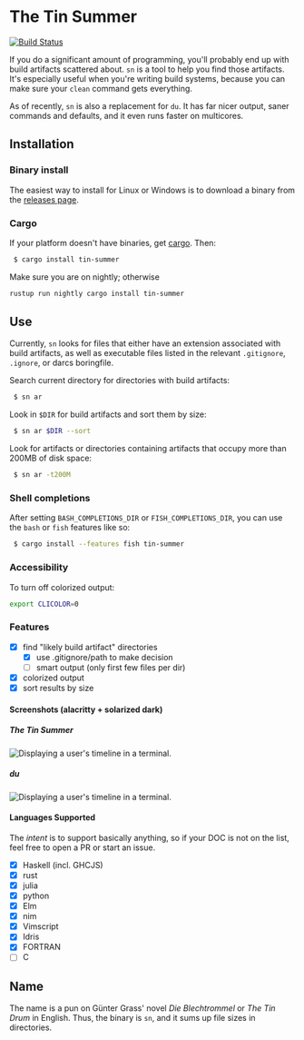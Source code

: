 # The Tin Summer

[![Build Status](https://travis-ci.org/vmchale/tin-drummer.svg?branch=master)](https://travis-ci.org/vmchale/tin-drummer)

If you do a significant amount of programming, you'll probably end up with
build artifacts scattered about. `sn` is a tool to help you find those
artifacts. It's especially useful when you're writing build systems, 
because you can make sure your `clean` command gets everything.

As of recently, `sn` is also a replacement for `du`. It has far nicer
output, saner commands and defaults, and it even runs faster on multicores.

## Installation

### Binary install

The easiest way to install for Linux or Windows is to download a binary from the [releases
page](https://github.com/vmchale/tin-summer/releases).

### Cargo

If your platform doesn't have binaries, get [cargo](https://rustup.rs/). Then:

```bash
 $ cargo install tin-summer
```

Make sure you are on nightly; otherwise

```bash
rustup run nightly cargo install tin-summer
```

## Use

Currently, `sn` looks for files that either have an extension associated with
build artifacts, as well as executable files listed in the relevant
`.gitignore`, `.ignore`, or darcs boringfile.

Search current directory for directories with build artifacts:

```bash
 $ sn ar
```

Look in `$DIR` for build artifacts and sort them by size:

```bash
 $ sn ar $DIR --sort
```

Look for artifacts or directories containing artifacts that occupy more than 200MB of disk space:

```bash
 $ sn ar -t200M
```

### Shell completions

After setting `BASH_COMPLETIONS_DIR` or `FISH_COMPLETIONS_DIR`, you can use the
`bash` or `fish` features like so:

```bash
 $ cargo install --features fish tin-summer
```

### Accessibility

To turn off colorized output:

```bash
export CLICOLOR=0
```

### Features

  - [x] find "likely build artifact" directories
    - [x] use .gitignore/path to make decision
    - [ ] smart output (only first few files per dir)
  - [x] colorized output
  - [x] sort results by size

#### Screenshots (alacritty + solarized dark)

##### The Tin Summer

![Displaying a user's timeline in a terminal.](https://raw.githubusercontent.com/vmchale/tin-summer/master/screenshots/oskar1.png)

##### du

![Displaying a user's timeline in a terminal.](https://raw.githubusercontent.com/vmchale/tin-summer/master/screenshots/du-screenshot.png)

#### Languages Supported

The *intent* is to support basically anything, so if your DOC is not on the
list, feel free to open a PR or start an issue.

  - [x] Haskell (incl. GHCJS)
  - [x] rust
  - [x] julia
  - [x] python
  - [x] Elm
  - [x] nim
  - [x] Vimscript
  - [x] Idris
  - [x] FORTRAN
  - [ ] C

<!-- #### Foreign-language binaries

These are still very much works in progress; as of now errors and warnings are still in
English. Binaries will be available once things stabilize.

Français:

```bash
cargo install tin-summer --no-default-features --feature francais # crates.io doesn't permit unicode in feature names 
```

Deutsch:

```bash
cargo install tin-summer --no-default-features --feature deutsch
```-->

## Name

The name is a pun on Günter Grass' novel *Die Blechtrommel* or *The Tin Drum* in
English. Thus, the binary is `sn`, and it sums up file sizes in directories.
